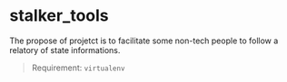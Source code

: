 # stalker_tools

The propose of projetct is to facilitate some non-tech people to follow a relatory of state informations.

> Requirement: `virtualenv`
